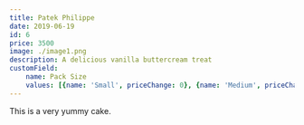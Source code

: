 ```yaml
---
title: Patek Philippe
date: 2019-06-19
id: 6
price: 3500
image: ./image1.png
description: A delicious vanilla buttercream treat
customField: 
    name: Pack Size
    values: [{name: 'Small', priceChange: 0}, {name: 'Medium', priceChange: 14.00}, {name: 'Large', priceChange: 28.50}]
---
```


This is a very yummy cake.
